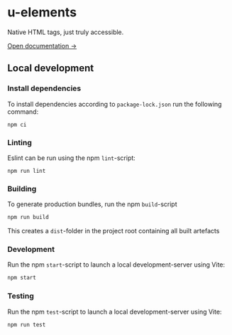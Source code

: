 # u-elements

Native HTML tags, just truly accessible.

[Open documentation →](https://u-elements.github.io/u-elements/)

## Local development

### Install dependencies

To install dependencies according to `package-lock.json` run the following command:

```SH
npm ci
```

### Linting

Eslint can be run using the npm `lint`-script:

```SH
npm run lint
```

### Building

To generate production bundles, run the npm `build`-script

```sh
npm run build
```

This creates a `dist`-folder in the project root containing all built artefacts

### Development

Run the npm `start`-script to launch a local development-server using Vite:

```sh
npm start
```

### Testing

Run the npm `test`-script to launch a local development-server using Vite:

```sh
npm run test
```